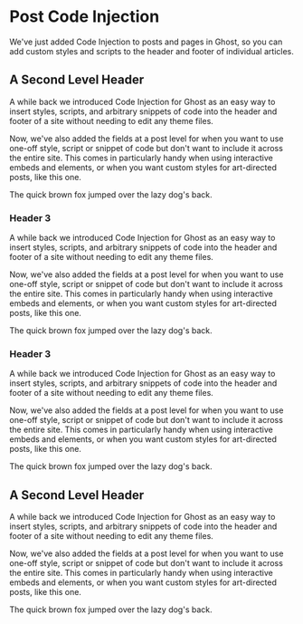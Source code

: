 Post Code Injection
===================

We've just added Code Injection to posts and pages in Ghost, so you can add custom styles and scripts to the header and footer of individual articles.

A Second Level Header
---------------------
A while back we introduced Code Injection for Ghost as an easy way to insert styles, scripts, and arbitrary snippets of code into the header and footer of a site without needing to edit any theme files.

Now, we've also added the fields at a post level for when you want to use one-off style, script or snippet of code but don't want to include it across the entire site. This comes in particularly handy when using interactive embeds and elements, or when you want custom styles for art-directed posts, like this one.

The quick brown fox jumped over the lazy
dog's back.

### Header 3
A while back we introduced Code Injection for Ghost as an easy way to insert styles, scripts, and arbitrary snippets of code into the header and footer of a site without needing to edit any theme files.

Now, we've also added the fields at a post level for when you want to use one-off style, script or snippet of code but don't want to include it across the entire site. This comes in particularly handy when using interactive embeds and elements, or when you want custom styles for art-directed posts, like this one.

The quick brown fox jumped over the lazy
dog's back.

### Header 3
A while back we introduced Code Injection for Ghost as an easy way to insert styles, scripts, and arbitrary snippets of code into the header and footer of a site without needing to edit any theme files.

Now, we've also added the fields at a post level for when you want to use one-off style, script or snippet of code but don't want to include it across the entire site. This comes in particularly handy when using interactive embeds and elements, or when you want custom styles for art-directed posts, like this one.

The quick brown fox jumped over the lazy
dog's back.

A Second Level Header
---------------------
A while back we introduced Code Injection for Ghost as an easy way to insert styles, scripts, and arbitrary snippets of code into the header and footer of a site without needing to edit any theme files.

Now, we've also added the fields at a post level for when you want to use one-off style, script or snippet of code but don't want to include it across the entire site. This comes in particularly handy when using interactive embeds and elements, or when you want custom styles for art-directed posts, like this one.

The quick brown fox jumped over the lazy
dog's back.






